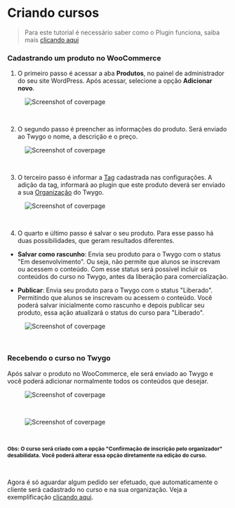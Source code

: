 # Criando cursos

> Para este tutorial é necessário saber como o Plugin funciona, saiba mais [clicando aqui](/pages/primeiros_passos/como_funciona)

### Cadastrando um produto no WooCommerce

1. O primeiro passo é acessar a aba <strong>Produtos</strong>, no painel de administrador do seu site WordPress. Após acessar, selecione a opção <strong>Adicionar novo</strong>.

<figure class="thumbnails">
  <img src="_media/add_prod.png" alt="Screenshot of coverpage" title="Adicionando produto">
</figure>

<br/>

2. O segundo passo é preencher as informações do produto. Será enviado ao Twygo o nome, a descrição e o preço.

<figure class="thumbnails">
  <img src="_media/add_product_infos.png" alt="Screenshot of coverpage" title="Adicionando as informações do produto">
</figure>

<br/>

3. O terceiro passo é informar a [Tag](/pages/configuracoes/configuracoes.md#Adicionando-a-Tag) cadastrada nas configurações. A adição da tag, informará ao plugin que este produto deverá ser enviado a sua [Organização](/pages/configuracoes/configuracoes.md#Adicionando-o-ID-da-Organização) do Twygo.

<figure class="thumbnails">
  <img src="_media/add_tag.png" alt="Screenshot of coverpage" title="Adicionando a tag">
</figure>

<br/>

4. O quarto e último passo é salvar o seu produto. Para esse passo há duas possibilidades, que geram resultados diferentes.

- <strong>Salvar como rascunho</strong>: Envia seu produto para o Twygo com o status "Em desenvolvimento". Ou seja, não permite que alunos se inscrevam ou acessem o conteúdo. Com esse status será possível incluir os conteúdos do curso no Twygo, antes da liberação para comercialização.

- <strong>Publicar</strong>: Envia seu produto para o Twygo com o status "Liberado". Permitindo que alunos se inscrevam ou acessem o conteúdo. Você poderá salvar inicialmente como rascunho e depois publicar seu produto, essa ação atualizará o status do curso para "Liberado".

<figure class="thumbnails">
  <img src="_media/save_product.png" alt="Screenshot of coverpage" title="Adicionando a tag">
</figure>

<br/>

### Recebendo o curso no Twygo

Após salvar o produto no WooCommerce, ele será enviado ao Twygo e você poderá adicionar normalmente todos os conteúdos que desejar.


<figure class="thumbnails">
  <img src="_media/twygo_course.png" alt="Screenshot of coverpage" title="Adicionando a tag">
</figure>

<br/>

<figure class="thumbnails">
  <img src="_media/edit_course.png" alt="Screenshot of coverpage" title="Adicionando a tag">
</figure>

<br/>

<strong style="font-size: 12px;">Obs: O curso será criado com a opção "Confirmação de inscrição pelo organizador" desabilidata. Você poderá alterar essa opção diretamente na edição do curso.</strong>


<br/>

Agora é só aguardar algum pedido ser efetuado, que automaticamente o cliente será cadastrado no curso e na sua organização. Veja a exemplificação [clicando aqui](/pages/utilizacao/criando_participantes.md).